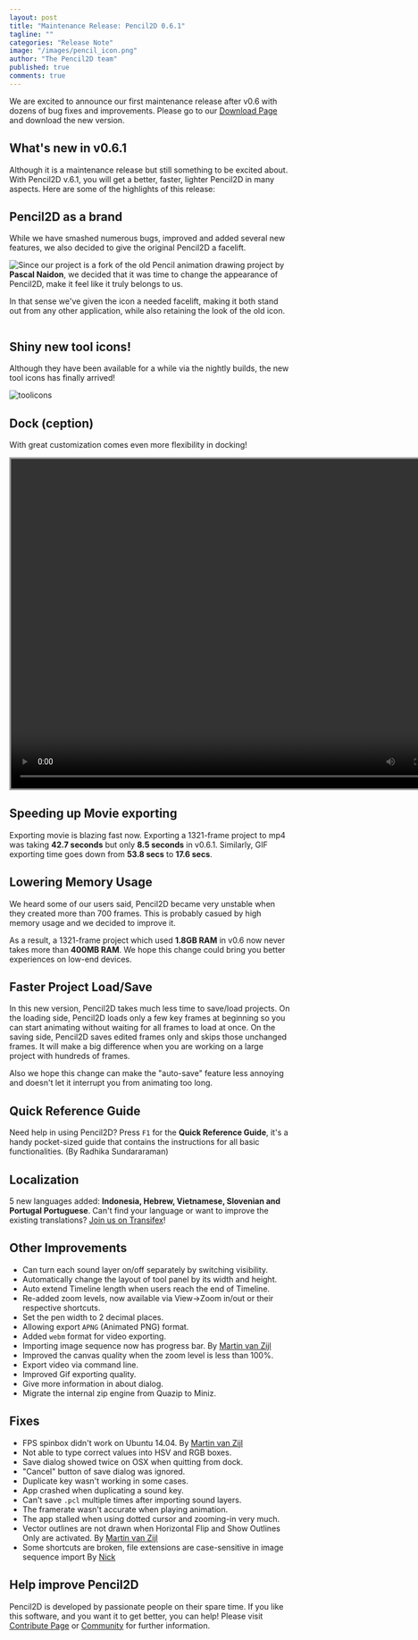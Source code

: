 ```yaml
---
layout: post
title: "Maintenance Release: Pencil2D 0.6.1"
tagline: ""
categories: "Release Note"
image: "/images/pencil_icon.png"
author: "The Pencil2D team"
published: true
comments: true
---
```


We are excited to announce our first maintenance release after v0.6 with dozens of bug fixes and improvements. Please go to our [Download Page](https://pencil2d.org/download) and download the new version.

## What's new in v0.6.1

Although it is a maintenance release but still something to be excited about. With Pencil2D v.6.1, you will get a better, faster, lighter Pencil2D in many aspects. Here are some of the highlights of this release:

## Pencil2D as a brand

While we have smashed numerous bugs, improved and added several new features, we also decided to give the original Pencil2D a facelift.

<img src="/images/pencil2d-logo.png" style="float:left;">

Since our project is a fork of the old Pencil animation drawing project by **Pascal Naidon**, we decided that it was time to change the appearance of Pencil2D, make it feel like it truly belongs to us.

In that sense we've given the icon a needed facelift, making it both stand out from any other application, while also retaining the look of the old icon.

<div style="clear:both;"></div>

## Shiny new tool icons!

Although they have been available for a while via the nightly builds, the new tool icons has finally arrived!

![toolicons](/images/shiny-new-tools.png)

## Dock (ception)

With great customization comes even more flexibility in docking!


<video width="800" height="590" autoplay loop style="border:solid 3px #999">
  <source src="/images/docking.mp4" type="video/mp4">
  Your browser does not support the video tag.
</video>

## Speeding up Movie exporting

Exporting movie is blazing fast now. Exporting a 1321-frame project to mp4 was taking **42.7 seconds** but only **8.5 seconds** in v0.6.1. Similarly, GIF exporting time goes down from **53.8 secs** to **17.6 secs**.

## Lowering Memory Usage

We heard some of our users said, Pencil2D became very unstable when they created more than 700 frames. This is probably casued by high memory usage and we decided to improve it.

As a result, a 1321-frame project which used **1.8GB RAM** in v0.6 now never takes more than **400MB RAM**. We hope this change could bring you better experiences on low-end devices.

## Faster Project Load/Save

In this new version, Pencil2D takes much less time to save/load projects. On the loading side, Pencil2D loads only a few key frames at beginning so you can start animating without waiting for all frames to load at once. On the saving side, Pencil2D saves edited frames only and skips those unchanged frames. It will make a big difference when you are working on a large project with hundreds of frames.

Also we hope this change can make the "auto-save" feature less annoying and doesn't let it interrupt you from animating too long.

## Quick Reference Guide

Need help in using Pencil2D? Press `F1` for the **Quick Reference Guide**, it's a handy pocket-sized guide that contains the instructions for all basic functionalities. (By Radhika Sundararaman)

## Localization

5 new languages added: **Indonesia, Hebrew, Vietnamese, Slovenian and Portugal Portuguese**. Can't find your language or want to improve the existing translations? [Join us on Transifex](https://www.transifex.com/pencil2d/pencil2d/)!

## Other Improvements

* Can turn each sound layer on/off separately by switching visibility.
* Automatically change the layout of tool panel by its width and height.
* Auto extend Timeline length when users reach the end of Timeline.
* Re-added zoom levels, now available via View->Zoom in/out or their respective shortcuts.
* Set the pen width to 2 decimal places.
* Allowing export `APNG` (Animated PNG) format.
* Added `webm` format for video exporting.
* Importing image sequence now has progress bar. By [Martin van Zijl](https://github.com/martinvanzijl)
* Improved the canvas quality when the zoom level is less than 100%.
* Export video via command line.
* Improved Gif exporting quality.
* Give more information in about dialog.
* Migrate the internal zip engine from Quazip to Miniz.

## Fixes

* FPS spinbox didn't work on Ubuntu 14.04. By [Martin van Zijl](https://github.com/martinvanzijl)
* Not able to type correct values into HSV and RGB boxes.
* Save dialog showed twice on OSX when quitting from dock.
* "Cancel" button of save dialog was ignored.
* Duplicate key wasn't working in some cases.
* App crashed when duplicating a sound key.
* Can't save `.pcl` multiple times after importing sound layers.
* The framerate wasn't accurate when playing animation.
* The app stalled when using dotted cursor and zooming-in very much.
* Vector outlines are not drawn when Horizontal Flip and Show Outlines Only are activated. By [Martin van Zijl](https://github.com/martinvanzijl)
* Some shortcuts are broken, file extensions are case-sensitive in image sequence import By [Nick](https://github.com/Spark01)

## Help improve Pencil2D

Pencil2D is developed by passionate people on their spare time. If you like this software, and you want it to get better, you can help! Please visit [Contribute Page](/contribute) or [Community](/community) for further information.
